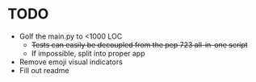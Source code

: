 # TODO

- Golf the main.py to <1000 LOC
  - ~~Tests can easily be decoupled from the pep 723 all-in-one script~~
  - If impossible, split into proper app
- Remove emoji visual indicators
- Fill out readme
